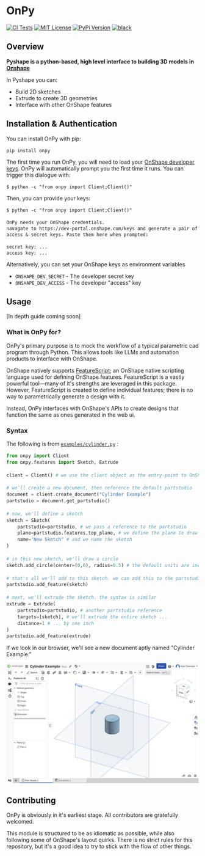 # OnPy
[![CI Tests](https://github.com/kyle-tennison/onpy/actions/workflows/validate.yml/badge.svg)](https://github.com/kyle-tennison/onpy/actions/workflows/validate.yml)
[![MIT License](https://img.shields.io/github/license/kyle-tennison/onpy?color=yellow)](https://opensource.org/license/mit)
[![PyPi Version](https://img.shields.io/pypi/v/onpy?color=blue)](https://pypi.org/project/onpy/)
[![black](https://img.shields.io/badge/code%20style-black-000000.svg?style=flat)](https://github.com/psf/black)



## Overview

**Pyshape is a python-based, high level interface to building 3D models in [Onshape](https://onshape.com)**

In Pyshape you can:

- Build 2D sketches
- Extrude to create 3D geometries
- Interface with other OnShape features

## Installation & Authentication

You can install OnPy with pip:

```
pip install onpy
```

The first time you run OnPy, you will need to load your [OnShape developer keys](https://dev-portal.onshape.com/keys). OnPy will automatically prompt you the first time it runs. You can trigger this dialogue with:

```
$ python -c "from onpy import Client;Client()"
```

Then, you can provide your keys:

```
$ python -c "from onpy import Client;Client()"

OnPy needs your OnShape credentials.
navagate to https://dev-portal.onshape.com/keys and generate a pair of access & secret keys. Paste them here when prompted:

secret key: ...
access key: ...
```

Alternatively, you can set your OnShape keys as environment variables

- `ONSHAPE_DEV_SECRET` - The developer secret key
- `ONSHAPE_DEV_ACCESS` - The developer "access" key

## Usage

[In depth guide coming soon]

### What is OnPy for?

OnPy's primary purpose is to mock the workflow of a typical parametric cad program through Python. This allows tools like LLMs and automation products
to interface with OnShape.

OnShape natively supports [FeatureScript](https://cad.onshape.com/FsDoc/); an OnShape native scripting language used for defining OnShape features. FeatureScript is a vastly powerful tool—many of it's strengths are leveraged in this package. However, FeatureScript is created to define individual features; there is no way to parametrically generate a design with it.

Instead, OnPy interfaces with OnShape's APIs to create designs that function the same as ones generated in the web ui.

### Syntax

The following is from [`examples/cylinder.py`](examples/cylinder.py) :

```python
from onpy import Client
from onpy.features import Sketch, Extrude

client = Client() # we use the client object as the entry-point to OnShape

# we'll create a new document, then reference the default partstudio
document = client.create_document("Cylinder Example")
partstudio = document.get_partstudio()

# now, we'll define a sketch
sketch = Sketch(
    partstudio=partstudio, # we pass a reference to the partstudio
    plane=partstudio.features.top_plane, # we define the plane to draw on
    name="New Sketch" # and we name the sketch
)

# in this new sketch, we'll draw a circle
sketch.add_circle(center=(0,0), radius=0.5) # the default units are inches

# that's all we'll add to this sketch. we can add this to the partstudio with:
partstudio.add_feature(sketch)

# next, we'll extrude the sketch. the syntax is similar
extrude = Extrude(
    partstudio=partstudio, # another partstudio reference
    targets=[sketch], # we'll extrude the entire sketch ...
    distance=1 # ... by one inch
)
partstudio.add_feature(extrude)
```

If we look in our browser, we'll see a new document aptly named "Cylinder Example."

![A screenshot of the code output](.github/media/readme_screenshot.png)

## Contributing

OnPy is obviously in it's earliest stage. All contributors are gratefully welcomed.

This module is structured to be as idiomatic as possible, while also following some of OnShape's layout quirks. There is no strict rules for this repository, but it's a good idea to try to stick with the flow of other things.
